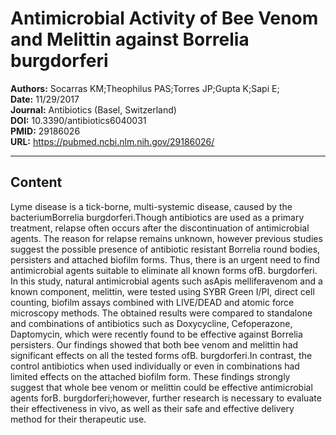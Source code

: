 # Antimicrobial Activity of Bee Venom and Melittin against Borrelia burgdorferi

**Authors:** Socarras KM;Theophilus PAS;Torres JP;Gupta K;Sapi E;  
**Date:** 11/29/2017  
**Journal:** Antibiotics (Basel, Switzerland)  
**DOI:** 10.3390/antibiotics6040031  
**PMID:** 29186026  
**URL:** https://pubmed.ncbi.nlm.nih.gov/29186026/

---

## Content

Lyme disease is a tick-borne, multi-systemic disease, caused by the bacteriumBorrelia burgdorferi.Though antibiotics are used as a primary treatment, relapse often occurs after the discontinuation of antimicrobial agents. The reason for relapse remains unknown, however previous studies suggest the possible presence of antibiotic resistant Borrelia round bodies, persisters and attached biofilm forms. Thus, there is an urgent need to find antimicrobial agents suitable to eliminate all known forms ofB. burgdorferi. In this study, natural antimicrobial agents such asApis melliferavenom and a known component, melittin, were tested using SYBR Green I/PI, direct cell counting, biofilm assays combined with LIVE/DEAD and atomic force microscopy methods. The obtained results were compared to standalone and combinations of antibiotics such as Doxycycline, Cefoperazone, Daptomycin, which were recently found to be effective against Borrelia persisters. Our findings showed that both bee venom and melittin had significant effects on all the tested forms ofB. burgdorferi.In contrast, the control antibiotics when used individually or even in combinations had limited effects on the attached biofilm form. These findings strongly suggest that whole bee venom or melittin could be effective antimicrobial agents forB. burgdorferi;however, further research is necessary to evaluate their effectiveness in vivo, as well as their safe and effective delivery method for their therapeutic use.
